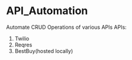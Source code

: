 # API_Automation
Automate CRUD Operations of various APIs
APIs:
1. Twilio
2. Reqres
3. BestBuy(hosted locally)

